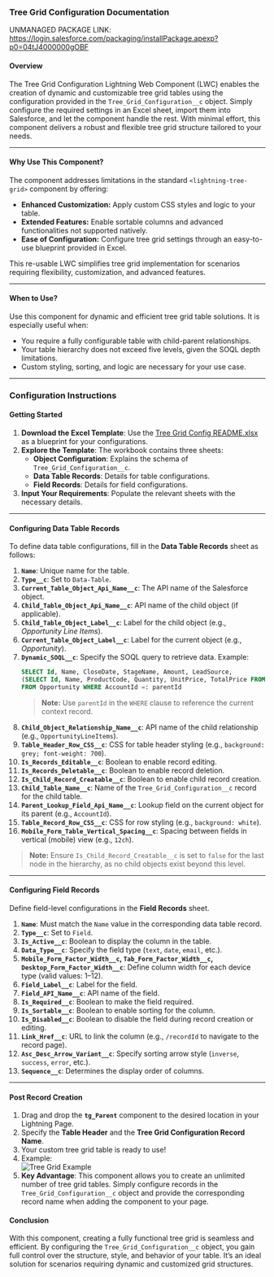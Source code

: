 ### **Tree Grid Configuration Documentation**

UNMANAGED PACKAGE LINK: https://login.salesforce.com/packaging/installPackage.apexp?p0=04tJ4000000gOBF

#### **Overview**  
The Tree Grid Configuration Lightning Web Component (LWC) enables the creation of dynamic and customizable tree grid tables using the configuration provided in the `Tree_Grid_Configuration__c` object. Simply configure the required settings in an Excel sheet, import them into Salesforce, and let the component handle the rest. With minimal effort, this component delivers a robust and flexible tree grid structure tailored to your needs.

---

#### **Why Use This Component?**  
The component addresses limitations in the standard `<lightning-tree-grid>` component by offering:  
- **Enhanced Customization:** Apply custom CSS styles and logic to your table.  
- **Extended Features:** Enable sortable columns and advanced functionalities not supported natively.  
- **Ease of Configuration:** Configure tree grid settings through an easy-to-use blueprint provided in Excel.  

This re-usable LWC simplifies tree grid implementation for scenarios requiring flexibility, customization, and advanced features.

---

#### **When to Use?**  
Use this component for dynamic and efficient tree grid table solutions. It is especially useful when:  
- You require a fully configurable table with child-parent relationships.  
- Your table hierarchy does not exceed five levels, given the SOQL depth limitations.  
- Custom styling, sorting, and logic are necessary for your use case.

---

### **Configuration Instructions**  

#### **Getting Started**  
1. **Download the Excel Template**: Use the [Tree Grid Config README.xlsx](https://github.com/user-attachments/files/18120043/Tree.Grid.Config.README.xlsx)
 as a blueprint for your configurations.  
2. **Explore the Template**: The workbook contains three sheets:
   - **Object Configuration**: Explains the schema of `Tree_Grid_Configuration__c`.  
   - **Data Table Records**: Details for table configurations.  
   - **Field Records**: Details for field configurations.  
3. **Input Your Requirements**: Populate the relevant sheets with the necessary details.

---

#### **Configuring Data Table Records**  
To define data table configurations, fill in the **Data Table Records** sheet as follows:  

1. **`Name`**: Unique name for the table.  
2. **`Type__c`**: Set to `Data-Table`.  
3. **`Current_Table_Object_Api_Name__c`**: The API name of the Salesforce object.  
4. **`Child_Table_Object_Api_Name__c`**: API name of the child object (if applicable).  
5. **`Child_Table_Object_Label__c`**: Label for the child object (e.g., *Opportunity Line Items*).  
6. **`Current_Table_Object_Label__c`**: Label for the current object (e.g., *Opportunity*).  
7. **`Dynamic_SOQL__c`**: Specify the SOQL query to retrieve data. Example:  
   ```sql
   SELECT Id, Name, CloseDate, StageName, Amount, LeadSource, 
   (SELECT Id, Name, ProductCode, Quantity, UnitPrice, TotalPrice FROM OpportunityLineItems) 
   FROM Opportunity WHERE AccountId =: parentId
   ```
   > **Note:** Use `parentId` in the `WHERE` clause to reference the current context record.  
8. **`Child_Object_Relationship_Name__c`**: API name of the child relationship (e.g., `OpportunityLineItems`).  
9. **`Table_Header_Row_CSS__c`**: CSS for table header styling (e.g., `background: grey; font-weight: 700`).  
10. **`Is_Records_Editable__c`**: Boolean to enable record editing.  
11. **`Is_Records_Deletable__c`**: Boolean to enable record deletion.  
12. **`Is_Child_Record_Creatable__c`**: Boolean to enable child record creation.  
13. **`Child_Table_Name__c`**: Name of the `Tree_Grid_Configuration__c` record for the child table.  
14. **`Parent_Lookup_Field_Api_Name__c`**: Lookup field on the current object for its parent (e.g., `AccountId`).  
15. **`Table_Record_Row_CSS__c`**: CSS for row styling (e.g., `background: white`).  
16. **`Mobile_Form_Table_Vertical_Spacing__c`**: Spacing between fields in vertical (mobile) view (e.g., `12ch`).

> **Note:** Ensure `Is_Child_Record_Creatable__c` is set to `false` for the last node in the hierarchy, as no child objects exist beyond this level.

---

#### **Configuring Field Records**  
Define field-level configurations in the **Field Records** sheet.  

1. **`Name`**: Must match the `Name` value in the corresponding data table record.  
2. **`Type__c`**: Set to `Field`.  
3. **`Is_Active__c`**: Boolean to display the column in the table.  
4. **`Data_Type__c`**: Specify the field type (`text`, `date`, `email`, etc.).  
5. **`Mobile_Form_Factor_Width__c`, `Tab_Form_Factor_Width__c`, `Desktop_Form_Factor_Width__c`**: Define column width for each device type (valid values: 1–12).  
6. **`Field_Label__c`**: Label for the field.  
7. **`Field_API_Name__c`**: API name of the field.  
8. **`Is_Required__c`**: Boolean to make the field required.  
9. **`Is_Sortable__c`**: Boolean to enable sorting for the column.  
10. **`Is_Disabled__c`**: Boolean to disable the field during record creation or editing.  
11. **`Link_Href__c`**: URL to link the column (e.g., `/recordId` to navigate to the record page).  
12. **`Asc_Desc_Arrow_Variant__c`**: Specify sorting arrow style (`inverse`, `success`, `error`, etc.).  
13. **`Sequence__c`**: Determines the display order of columns.

---

#### **Post Record Creation**  

1. Drag and drop the **`tg_Parent`** component to the desired location in your Lightning Page.  
2. Specify the **Table Header** and the **Tree Grid Configuration Record Name**.  
3. Your custom tree grid table is ready to use!  
4. Example:  
   ![Tree Grid Example](https://github.com/user-attachments/assets/10a8d32d-2ca2-4396-9871-4e1febe4ca29)  
5. **Key Advantage**: This component allows you to create an unlimited number of tree grid tables. Simply configure records in the `Tree_Grid_Configuration__c` object and provide the corresponding record name when adding the component to your page.


#### **Conclusion**  
With this component, creating a fully functional tree grid is seamless and efficient. By configuring the `Tree_Grid_Configuration__c` object, you gain full control over the structure, style, and behavior of your table. It’s an ideal solution for scenarios requiring dynamic and customized grid structures.

